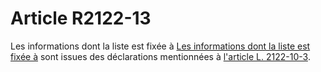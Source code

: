 # Article R2122-13

Les informations dont la liste est fixée à [Les informations dont la liste est fixée à][1] sont issues des déclarations mentionnées à [l'article L. 2122-10-3][2].

 [1]: /affichCodeArticle.do?cidTexte=LEGITEXT000006072050&idArticle=LEGIARTI000024280370&dateTexte=&categorieLien=cid
 [2]: /affichCodeArticle.do?cidTexte=LEGITEXT000006072050&idArticle=LEGIARTI000022920163&dateTexte=&categorieLien=cid